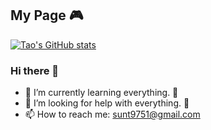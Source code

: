 ## My Page  :video_game:


[![Tao's GitHub stats](https://github-readme-stats.vercel.app/api?username=tautaus&show_icons=true&theme=tokyonight)](https://github.com/anuraghazra/github-readme-stats)

### Hi there 👋




- 🌱 I’m currently learning everything. :pig:
- 🤔 I’m looking for help with everything. :pig2:
- 📫 How to reach me: sunt9751@gmail.com

